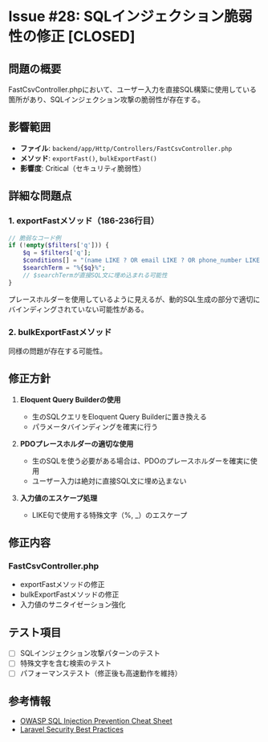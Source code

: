 # Issue #28: SQLインジェクション脆弱性の修正 [CLOSED]

## 問題の概要
FastCsvController.phpにおいて、ユーザー入力を直接SQL構築に使用している箇所があり、SQLインジェクション攻撃の脆弱性が存在する。

## 影響範囲
- **ファイル**: `backend/app/Http/Controllers/FastCsvController.php`
- **メソッド**: `exportFast()`, `bulkExportFast()`
- **影響度**: Critical（セキュリティ脆弱性）

## 詳細な問題点

### 1. exportFastメソッド（186-236行目）
```php
// 脆弱なコード例
if (!empty($filters['q'])) {
    $q = $filters['q'];
    $conditions[] = "(name LIKE ? OR email LIKE ? OR phone_number LIKE ?)";
    $searchTerm = "%{$q}%";
    // $searchTermが直接SQL文に埋め込まれる可能性
}
```

プレースホルダーを使用しているように見えるが、動的SQL生成の部分で適切にバインディングされていない可能性がある。

### 2. bulkExportFastメソッド
同様の問題が存在する可能性。

## 修正方針

1. **Eloquent Query Builderの使用**
   - 生のSQLクエリをEloquent Query Builderに置き換える
   - パラメータバインディングを確実に行う

2. **PDOプレースホルダーの適切な使用**
   - 生のSQLを使う必要がある場合は、PDOのプレースホルダーを確実に使用
   - ユーザー入力は絶対に直接SQL文に埋め込まない

3. **入力値のエスケープ処理**
   - LIKE句で使用する特殊文字（%, _）のエスケープ

## 修正内容

### FastCsvController.php
- exportFastメソッドの修正
- bulkExportFastメソッドの修正
- 入力値のサニタイゼーション強化

## テスト項目
- [ ] SQLインジェクション攻撃パターンのテスト
- [ ] 特殊文字を含む検索のテスト
- [ ] パフォーマンステスト（修正後も高速動作を維持）

## 参考情報
- [OWASP SQL Injection Prevention Cheat Sheet](https://cheatsheetseries.owasp.org/cheatsheets/SQL_Injection_Prevention_Cheat_Sheet.html)
- [Laravel Security Best Practices](https://laravel.com/docs/10.x/queries#introduction)